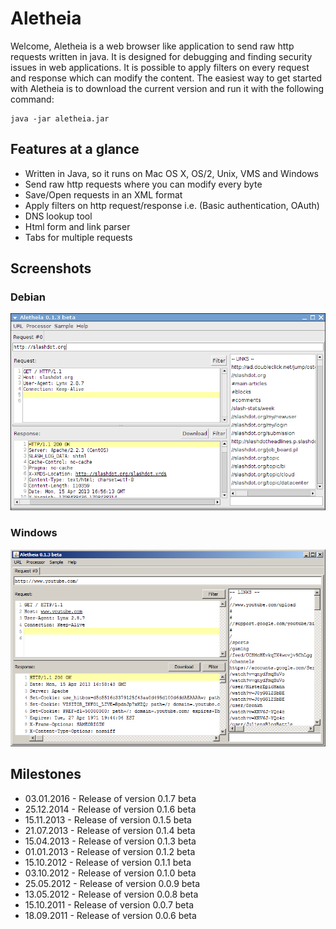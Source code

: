 Aletheia
========

Welcome, Aletheia is a web browser like application to send raw http requests
written in java. It is designed for debugging and finding security issues in web
applications. It is possible to apply filters on every request and response
which can modify the content. The easiest way to get started with Aletheia is to
download the current version and run it with the following command:

```
java -jar aletheia.jar
```

## Features at a glance

* Written in Java, so it runs on Mac OS X, OS/2, Unix, VMS and Windows
* Send raw http requests where you can modify every byte
* Save/Open requests in an XML format
* Apply filters on http request/response i.e. (Basic authentication, OAuth)
* DNS lookup tool
* Html form and link parser
* Tabs for multiple requests

## Screenshots

### Debian
![Image](docs/debian_6.png)

### Windows
![Image](docs/windows_7.png)

## Milestones

* 03.01.2016 - Release of version 0.1.7 beta
* 25.12.2014 - Release of version 0.1.6 beta
* 15.11.2013 - Release of version 0.1.5 beta
* 21.07.2013 - Release of version 0.1.4 beta
* 15.04.2013 - Release of version 0.1.3 beta
* 01.01.2013 - Release of version 0.1.2 beta
* 15.10.2012 - Release of version 0.1.1 beta
* 03.10.2012 - Release of version 0.1.0 beta
* 25.05.2012 - Release of version 0.0.9 beta
* 13.05.2012 - Release of version 0.0.8 beta
* 15.10.2011 - Release of version 0.0.7 beta
* 18.09.2011 - Release of version 0.0.6 beta
